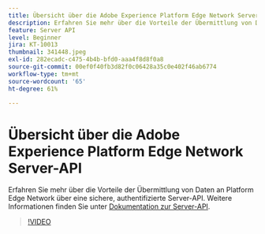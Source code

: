 ```yaml
---
title: Übersicht über die Adobe Experience Platform Edge Network Server-API
description: Erfahren Sie mehr über die Vorteile der Übermittlung von Daten an Platform Edge Network über eine sichere, authentifizierte Server-API.
feature: Server API
level: Beginner
jira: KT-10013
thumbnail: 341448.jpeg
exl-id: 282ecadc-c475-4b4b-bfd0-aaa4f8d8f0a8
source-git-commit: 00ef0f40fb3d82f0c06428a35c0e402f46ab6774
workflow-type: tm+mt
source-wordcount: '65'
ht-degree: 61%

---
```


# Übersicht über die Adobe Experience Platform Edge Network Server-API

Erfahren Sie mehr über die Vorteile der Übermittlung von Daten an Platform Edge Network über eine sichere, authentifizierte Server-API. Weitere Informationen finden Sie unter [Dokumentation zur Server-API](https://experienceleague.adobe.com/docs/experience-platform/edge-network-server-api/overview.html?lang=de).

>[!VIDEO](https://video.tv.adobe.com/v/341448?learn=on)
